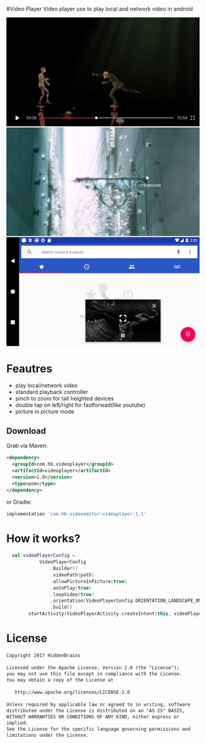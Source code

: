 
#Video Player
Video player use to play local and network video in android

![](images/preview.png)
![](images/doubletap.png)
![](images/pip.png)

# Feautres
- play local/network video
- standard playback controller
- pinch to zoom for tall heighted devices
- double tap on left/right for fastforwad(like youtube)
- picture in picture mode

Download
--------

Grab via Maven:
```xml
<dependency>
  <groupId>com.hb.videoplayer</groupId>
  <artifactId>videoplayer</artifactId>
  <version>1.0</version>
  <type>pom</type>
</dependency>
```
or Gradle:
```groovy
implementation 'com.hb.videoeditor:videoplayer:1.1'
```

# How it works?
```kotlin
  val videoPlayerConfig =
            VideoPlayerConfig
                .Builder()
                .videoPath(path)
                .allowPictureInPicture(true)
                .autoPlay(true)
                .loopVideo(true)
                .orientation(VideoPlayerConfig.ORIENTATION_LANDSCAPE_ONLY)
                .build()
        startActivity(VideoPlayerActivity.createIntent(this, videoPlayerConfig))
```


# License

```
Copyright 2017 HiddenBrains

Licensed under the Apache License, Version 2.0 (the "License");
you may not use this file except in compliance with the License.
You may obtain a copy of the License at

   http://www.apache.org/licenses/LICENSE-2.0

Unless required by applicable law or agreed to in writing, software
distributed under the License is distributed on an "AS IS" BASIS,
WITHOUT WARRANTIES OR CONDITIONS OF ANY KIND, either express or implied.
See the License for the specific language governing permissions and
limitations under the License.